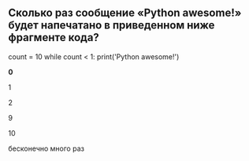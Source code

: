 ## Сколько раз сообщение «Python awesome!» будет напечатано в приведенном ниже фрагменте кода?

count = 10
while count < 1:
    print('Python awesome!')


**0**

1

2

9

10

бесконечно много раз